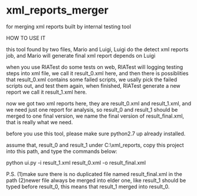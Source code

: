 xml_reports_merger
==================

for merging xml reports built by internal testing tool

HOW TO USE IT

  this tool found by two files, Mario and Luigi, Luigi do the detect xml reports job, and Mario will generate final xml report depends on Luigi
  
  when you use RIATest do some tests on web, RIATest will logging testing steps into xml file, we call it result_0.xml here,
and then there is possiblities that result_0.xml contains some failed scripts, we usally pick the failed scripts out, and test them again,
when finished, RIATest generate a new report we call it result_1.xml here.

  now we got two xml reports here, they are result_0.xml and result_1.xml, and we need just one report for analysis, so result_0 and result_1 should
be merged to one final version, we name the final version of result_final.xml, that is really what we need.

  before you use this tool, please make sure python2.7 up already installed.
  
  assume that, result_0 and result_1 under C:\xml_reports, copy this project into this path, and type the commands below:
  
  python ui.py -i result_1.xml result_0.xml -o result_final.xml
  
  P.S. (1)make sure there is no duplicated file named result_final.xml in the path
       (2)newer file always be merged into elder one, like result_1 should be typed before result_0, this means that result_1 merged into result_0.


